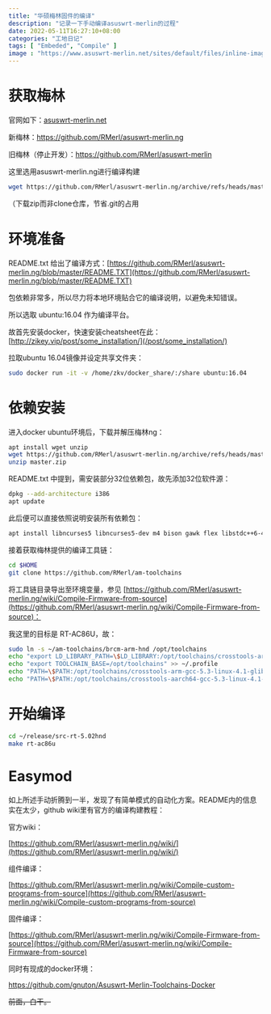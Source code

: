 ```yaml
---
title: "华硕梅林固件的编译"
description: "记录一下手动编译asuswrt-merlin的过程"
date: 2022-05-11T16:27:10+08:00
categories: "工地日记"
tags: [ "Embeded", "Compile" ]
image : "https://www.asuswrt-merlin.net/sites/default/files/inline-images/main_page_sm_2.png"
---
```




# 获取梅林

官网如下：[asuswrt-merlin.net](http://asuswrt-merlin.net)

新梅林：https://github.com/RMerl/asuswrt-merlin.ng

旧梅林（停止开发）：https://github.com/RMerl/asuswrt-merlin

这里选用asuswrt-merlin.ng进行编译构建

```sh
wget https://github.com/RMerl/asuswrt-merlin.ng/archive/refs/heads/master.zip
```

（下载zip而非clone仓库，节省.git的占用



# 环境准备

README.txt 给出了编译方式：[https://github.com/RMerl/asuswrt-merlin.ng/blob/master/README.TXT](https://github.com/RMerl/asuswrt-merlin.ng/blob/master/README.TXT)

包依赖非常多，所以尽力将本地环境贴合它的编译说明，以避免未知错误。

所以选取 ubuntu:16.04 作为编译平台。

故首先安装docker，快速安装cheatsheet在此：[http://zikey.vip/post/some_installation/](/post/some_installation/)

拉取ubuntu 16.04镜像并设定共享文件夹：

```sh
sudo docker run -it -v /home/zkv/docker_share/:/share ubuntu:16.04
```



# 依赖安装

进入docker ubuntu环境后，下载并解压梅林ng：

```sh
apt install wget unzip
wget https://github.com/RMerl/asuswrt-merlin.ng/archive/refs/heads/master.zip
unzip master.zip
```

README.txt 中提到，需安装部分32位依赖包，故先添加32位软件源：

```sh
dpkg --add-architecture i386
apt update
```

此后便可以直接依照说明安装所有依赖包：

```sh
apt install libncurses5 libncurses5-dev m4 bison gawk flex libstdc++6-4.7-dev g++-4.7 g++ gengetopt git gitk zlib1g-dev autoconf autopoint libtool-bin shtool autogen mtd-utils intltool sharutils docbook-xsl-* libstdc++5 texinfo dos2unix xsltproc u-boot-tools device-tree-compiler qemu gperf liblzo2-dev uuid-dev build-essential lzma-dev liblzma-dev lzma binutils-dev patch cmake intltool libglib2.0-dev gtk-doc-tools libc6-i386 lib32stdc++6 lib32z1 libelf1:i386 lib32ncurses5 libc6-dev-i386
```

接着获取梅林提供的编译工具链：

```sh
cd $HOME
git clone https://github.com/RMerl/am-toolchains
```

将工具链目录导出至环境变量，参见 [https://github.com/RMerl/asuswrt-merlin.ng/wiki/Compile-Firmware-from-source](https://github.com/RMerl/asuswrt-merlin.ng/wiki/Compile-Firmware-from-source)：

我这里的目标是 RT-AC86U，故：

```sh
sudo ln -s ~/am-toolchains/brcm-arm-hnd /opt/toolchains
echo "export LD_LIBRARY_PATH=\$LD_LIBRARY:/opt/toolchains/crosstools-arm-gcc-5.3-linux-4.1-glibc-2.22-binutils-2.25/usr/lib" >> ~/.profile
echo "export TOOLCHAIN_BASE=/opt/toolchains" >> ~/.profile
echo "PATH=\$PATH:/opt/toolchains/crosstools-arm-gcc-5.3-linux-4.1-glibc-2.22-binutils-2.25/usr/bin" >> ~/.profile
echo "PATH=\$PATH:/opt/toolchains/crosstools-aarch64-gcc-5.3-linux-4.1-glibc-2.22-binutils-2.25/usr/bin" >> ~/.profile
```



# 开始编译

```sh
cd ~/release/src-rt-5.02hnd
make rt-ac86u
```



# Easymod

如上所述手动折腾到一半，发现了有简单模式的自动化方案。README内的信息实在太少，github wiki里有官方的编译构建教程：

官方wiki：

[https://github.com/RMerl/asuswrt-merlin.ng/wiki/](https://github.com/RMerl/asuswrt-merlin.ng/wiki/)

组件编译：

[https://github.com/RMerl/asuswrt-merlin.ng/wiki/Compile-custom-programs-from-source](https://github.com/RMerl/asuswrt-merlin.ng/wiki/Compile-custom-programs-from-source)

固件编译：

[https://github.com/RMerl/asuswrt-merlin.ng/wiki/Compile-Firmware-from-source](https://github.com/RMerl/asuswrt-merlin.ng/wiki/Compile-Firmware-from-source)

同时有现成的docker环境：

https://github.com/gnuton/Asuswrt-Merlin-Toolchains-Docker

~~前面，白干。~~

